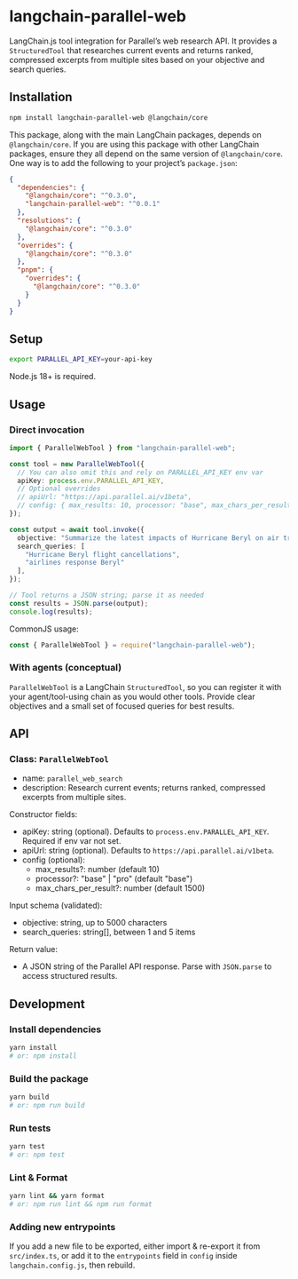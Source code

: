 # langchain-parallel-web

LangChain.js tool integration for Parallel’s web research API. It provides a `StructuredTool` that researches current events and returns ranked, compressed excerpts from multiple sites based on your objective and search queries.

## Installation

```bash npm2yarn
npm install langchain-parallel-web @langchain/core
```

This package, along with the main LangChain packages, depends on `@langchain/core`.
If you are using this package with other LangChain packages, ensure they all depend on the same version of `@langchain/core`. One way is to add the following to your project’s `package.json`:

```json
{
  "dependencies": {
    "@langchain/core": "^0.3.0",
    "langchain-parallel-web": "^0.0.1"
  },
  "resolutions": {
    "@langchain/core": "^0.3.0"
  },
  "overrides": {
    "@langchain/core": "^0.3.0"
  },
  "pnpm": {
    "overrides": {
      "@langchain/core": "^0.3.0"
    }
  }
}
```

## Setup

```bash
export PARALLEL_API_KEY=your-api-key
```

Node.js 18+ is required.

## Usage

### Direct invocation

```typescript
import { ParallelWebTool } from "langchain-parallel-web";

const tool = new ParallelWebTool({
  // You can also omit this and rely on PARALLEL_API_KEY env var
  apiKey: process.env.PARALLEL_API_KEY,
  // Optional overrides
  // apiUrl: "https://api.parallel.ai/v1beta",
  // config: { max_results: 10, processor: "base", max_chars_per_result: 1500 },
});

const output = await tool.invoke({
  objective: "Summarize the latest impacts of Hurricane Beryl on air travel.",
  search_queries: [
    "Hurricane Beryl flight cancellations",
    "airlines response Beryl"
  ],
});

// Tool returns a JSON string; parse it as needed
const results = JSON.parse(output);
console.log(results);
```

CommonJS usage:

```javascript
const { ParallelWebTool } = require("langchain-parallel-web");
```

### With agents (conceptual)

`ParallelWebTool` is a LangChain `StructuredTool`, so you can register it with your agent/tool-using chain as you would other tools. Provide clear objectives and a small set of focused queries for best results.

## API

### Class: `ParallelWebTool`

- name: `parallel_web_search`
- description: Research current events; returns ranked, compressed excerpts from multiple sites.

Constructor fields:

- apiKey: string (optional). Defaults to `process.env.PARALLEL_API_KEY`. Required if env var not set.
- apiUrl: string (optional). Defaults to `https://api.parallel.ai/v1beta`.
- config (optional):
  - max_results?: number (default 10)
  - processor?: "base" | "pro" (default "base")
  - max_chars_per_result?: number (default 1500)

Input schema (validated):

- objective: string, up to 5000 characters
- search_queries: string[], between 1 and 5 items

Return value:

- A JSON string of the Parallel API response. Parse with `JSON.parse` to access structured results.

## Development

### Install dependencies

```bash
yarn install
# or: npm install
```

### Build the package

```bash
yarn build
# or: npm run build
```

### Run tests

```bash
yarn test
# or: npm test
```

### Lint & Format

```bash
yarn lint && yarn format
# or: npm run lint && npm run format
```

### Adding new entrypoints

If you add a new file to be exported, either import & re-export it from `src/index.ts`, or add it to the `entrypoints` field in `config` inside `langchain.config.js`, then rebuild.

